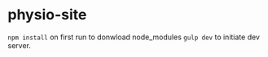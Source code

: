 # physio-site

`npm install` on first run to donwload node_modules
`gulp dev` to initiate dev server.